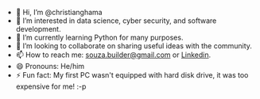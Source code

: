 - 👋 Hi, I’m @christianghama
- 👀 I’m interested in data science, cyber security, and software development.
- 🌱 I’m currently learning Python for many purposes.
- 💞️ I’m looking to collaborate on sharing useful ideas with the community.
- 📫 How to reach me: souza.builder@gmail.com or [Linkedin](https://www.linkedin.com/in/crhistian/).
- 😄 Pronouns: He/him
- ⚡ Fun fact: My first PC wasn't equipped with hard disk drive, it was too expensive for me! :-p

<!---
christianghama/christianghama is a ✨ special ✨ repository because its `README.md` (this file) appears on your GitHub profile.
You can click the Preview link to take a look at your changes.
--->
